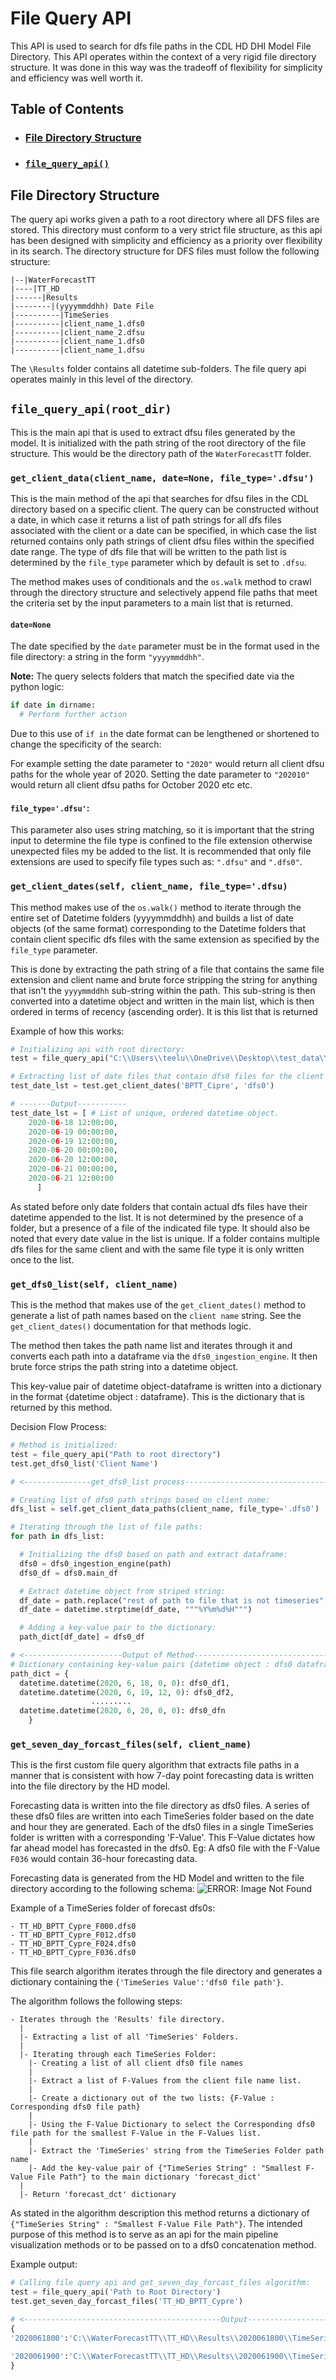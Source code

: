 # File Query API
This API is used to search for dfs file paths in the CDL HD DHI Model File Directory. This API operates within the context of a very rigid file directory structure. It was done in this way was the tradeoff of flexibility for simplicity and efficiency was well worth it.

## Table of Contents
* ### [File Directory Structure](https://github.com/MatthewTe/dfsu_visualization_pipeline/blob/master/docs/dfs%20file%20query%20api.md#file-directory-structure-1)
* ### [`file_query_api()`](https://github.com/MatthewTe/dfsu_visualization_pipeline/blob/master/docs/dfs%20file%20query%20api.md#file_query_apiroot_dir)

## File Directory Structure
The query api works given a path to a root directory where all DFS files are stored. This directory must conform to a very strict file structure, as this api has been designed with simplicity and efficiency as a priority over flexibility in its search. The directory structure for DFS files must follow the following structure:
```
|--|WaterForecastTT
|----|TT_HD
|------|Results
|--------|(yyyymmddhh) Date File
|----------|TimeSeries
|----------|client_name_1.dfs0
|----------|client_name_2.dfsu
|----------|client_name_1.dfs0
|----------|client_name_1.dfsu
```
The `\Results` folder contains all datetime sub-folders. The file query api operates mainly in this level of the directory.

## `file_query_api(root_dir)`
This is the main api that is used to extract dfsu files generated by the model. It is initialized with the path string of the root directory of the file structure. This would be the directory path of the `WaterForecastTT` folder.

### `get_client_data(client_name, date=None, file_type='.dfsu')`
This is the main method of the api that searches for dfsu files in the CDL directory based on a specific client. The query can be constructed without a date, in which case it returns a list of path strings for all dfs files associated with the client or a date can be specified, in which case the list returned contains only path strings of client dfsu files within the specified date range. The type of dfs file that will be written to the path list is determined by the `file_type` parameter which by default is set to `.dfsu`.

The method makes uses of conditionals and the `os.walk` method to crawl through the directory structure and selectively append file paths that meet the criteria set by the input parameters to a main list that is returned.

#### `date=None`
The date specified by the `date` parameter must be in the format used in the file directory: a string in the form `"yyyymmddhh"`.

**Note:** The query selects folders that match the specified date via the python logic:
```python
if date in dirname:
  # Perform further action
```
Due to this use of `if in` the date format can be lengthened or shortened to change the
specificity of the search:

For example setting the date parameter to `"2020"` would return all client dfsu paths for the whole year of 2020. Setting the date parameter to `"202010"` would return all client dfsu paths for October 2020 etc etc.

#### `file_type='.dfsu'`:
This parameter also uses string matching, so it is important that the string input to determine the file type is confined to the file extension otherwise unexpected files my be added to the list. It is recommended that only file extensions are used to specify file types such as: `".dfsu"` and `".dfs0"`.

### `get_client_dates(self, client_name, file_type='.dfsu)`
This method makes use of the `os.walk()` method to iterate through the entire set of Datetime folders (yyyymmddhh) and builds a list of date objects (of the same format) corresponding to the Datetime folders that contain client specific dfs files with the same extension as specified by the `file_type` parameter.

This is done by extracting the path string of a file that contains the same file extension and client name and brute force stripping the string for anything that isn't the `yyyymmddhh` sub-string within the path. This sub-string is then converted into a datetime object and written in the main list, which is then ordered in terms of recency (ascending order). It is this list that is returned

Example of how this works:

```python
# Initializing api with root directory:
test = file_query_api("C:\\Users\\teelu\\OneDrive\\Desktop\\test_data\\WaterForecastTT")

# Extracting list of date files that contain dfs0 files for the client BP_TT:
test_date_lst = test.get_client_dates('BPTT_Cipre', 'dfs0')

# -------Output-----------
test_date_lst = [ # List of unique, ordered datetime object.
    2020-06-18 12:00:00,
    2020-06-19 00:00:00,
    2020-06-19 12:00:00,
    2020-06-20 00:00:00,
    2020-06-20 12:00:00,
    2020-06-21 00:00:00,
    2020-06-21 12:00:00
      ]
```  
As stated before only date folders that contain actual dfs files have their datetime appended to the list. It is not determined by the presence of a folder, but a presence of a file of the indicated file type. It should also be noted that every date value in the list is unique. If a folder contains multiple dfs files for the same client and with the same file type it is only written once to the list.

### `get_dfs0_list(self, client_name)`
This is the method that makes use of the `get_client_dates()` method to generate a list of path names based on the `client name` string. See the `get_client_dates()` documentation for that methods logic.

The method then takes the path name list and iterates through it and converts each path into a dataframe via the `dfs0_ingestion_engine`. It then brute force strips the path string into a datetime object.

This key-value pair of datetime object-dataframe is written into a dictionary in the format {datetime object : dataframe}. This is the dictionary that is returned by this method.

Decision Flow Process:
```python
# Method is initialized:
test = file_query_api("Path to root directory")
test.get_dfs0_list('Client Name')

# <---------------get_dfs0_list process----------------------------------->

# Creating list of dfs0 path strings based on client name:
dfs_list = self.get_client_data_paths(client_name, file_type='.dfs0')

# Iterating through the list of file paths:
for path in dfs_list:

  # Initializing the dfs0 based on path and extract dataframe:
  dfs0 = dfs0_ingestion_engine(path)
  dfs0_df = dfs0.main_df

  # Extract datetime object from striped string:
  df_date = path.replace("rest of path to file that is not timeseries", '')
  df_date = datetime.strptime(df_date, """%Y%m%d%H""")

  # Adding a key-value pair to the dictionary:
  path_dict[df_date] = dfs0_df

# <----------------------Output of Method------------------------------------->
# Dictionary containing key-value pairs {datetime object : dfs0 dataframe}
path_dict = {
  datetime.datetime(2020, 6, 18, 0, 0): dfs0_df1,
  datetime.datetime(2020, 6, 19, 12, 0): dfs0_df2,
                  .........
  datetime.datetime(2020, 6, 20, 0, 0): dfs0_dfn
    }  
```  

### `get_seven_day_forcast_files(self, client_name)`
This is the first custom file query algorithm that extracts file paths in a manner that is consistent with how 7-day point forecasting data is written into the file directory by the HD model.

Forecasting data is written into the file directory as dfs0 files. A series of these dfs0 files are written into each TimeSeries folder based on the date and hour they are generated. Each of the dfs0 files in a single TimeSeries folder is written with a corresponding 'F-Value'. This F-Value dictates how far ahead model has forecasted in the dfs0. Eg: A dfs0 file with the F-Value `F036` would contain 36-hour forecasting data.

Forecasting data is generated from the HD Model and written to the file directory according to the following schema:
![ERROR: Image Not Found](placeholder)

Example of a TimeSeries folder of forecast dfs0s:
```
- TT_HD_BPTT_Cypre_F000.dfs0
- TT_HD_BPTT_Cypre_F012.dfs0
- TT_HD_BPTT_Cypre_F024.dfs0
- TT_HD_BPTT_Cypre_F036.dfs0
```
This file search algorithm iterates through the file directory and generates a dictionary containing the `{'TimeSeries Value':'dfs0 file path'}`.

The algorithm follows the following steps:
```
- Iterates through the 'Results' file directory.
  |
  |- Extracting a list of all 'TimeSeries' Folders.
  |
  |- Iterating through each TimeSeries Folder:
    |- Creating a list of all client dfs0 file names
    |
    |- Extract a list of F-Values from the client file name list.
    |
    |- Create a dictionary out of the two lists: {F-Value : Corresponding dfs0 file path}
    |
    |- Using the F-Value Dictionary to select the Corresponding dfs0 file path for the smallest F-Value in the F-Values list.
    |
    |- Extract the 'TimeSeries' string from the TimeSeries Folder path name
    |- Add the key-value pair of {"TimeSeries String" : "Smallest F-Value File Path"} to the main dictionary 'forecast_dict'
  |
  |- Return 'forecast_dct' dictionary
```
As stated in the algorithm description this method returns a dictionary of `{"TimeSeries String" : "Smallest F-Value File Path"}`. The intended purpose of this method is to serve as an api for the main pipeline visualization methods or to be passed on to a dfs0 concatenation method.

Example output:
```python
# Calling file query api and get_seven_day_forcast_files algorithm:
test = file_query_api('Path to Root Directory')
test.get_seven_day_forcast_files('TT_HD_BPTT_Cypre')

# <--------------------------------------------Output------------------------------------------------->
{
'2020061800':'C:\\WaterForecastTT\\TT_HD\\Results\\2020061800\\TimeSeries\\TT_HD_BPTT_Cypre_F000.dfs0', '2020061812':'C:\\WaterForecastTT\\TT_HD\\Results\\2020061812\\TimeSeries\\TT_HD_BPTT_Cypre_F012.dfs0',

'2020061900':'C:\\WaterForecastTT\\TT_HD\\Results\\2020061900\\TimeSeries\\TT_HD_BPTT_Cypre_F024.dfs0'
}
```
